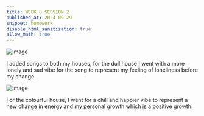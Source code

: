 ```yaml
---
title: WEEK 8 SESSION 2
published_at: 2024-09-29
snippet: homework
disable_html_sanitization: true
allow_math: true
---
```


![image](sound1.jpg)

I added songs to both my houses, for the dull house I went with a more lonely and sad vibe for the song to represent my feeling of loneliness before my change.

![image](sound2.jpg)

For the colourful house, I went for a chill and happier vibe to represent a new change in energy and my personal growth which is a positive growth.